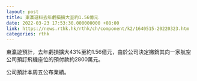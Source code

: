 ```yaml
---
layout: post
title: 東瀛遊料去年虧損擴大至約1.56億元
date: 2022-03-23 17:53:30.000000000 +08:00
link: https://news.rthk.hk/rthk/ch/component/k2/1640515-20220323.htm
categories: rthk
---
```


東瀛遊預計，去年虧損擴大43%至約1.56億元，由於公司決定撇銷其向一家航空公司預訂飛機座位的預付款約2800萬元。

公司預計本周五公布業績。
